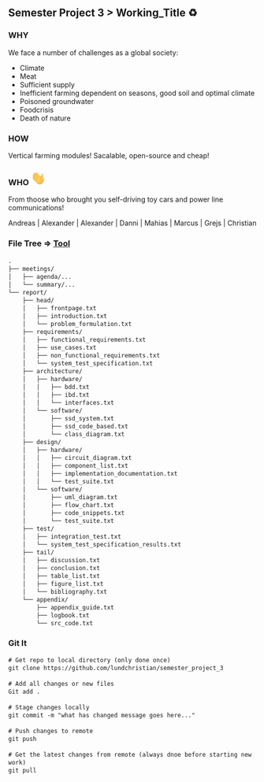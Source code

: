 ## Semester Project 3 > Working_Title :recycle:

### WHY

We face a number of challenges as a global society:
- Climate
- Meat
- Sufficient supply
- Inefficient farming dependent on seasons, good soil and optimal climate
- Poisoned groundwater
- Foodcrisis
- Death of nature

### HOW

Vertical farming modules! Sacalable, open-source and cheap!

<h3>WHO <img src="https://raw.githubusercontent.com/ABSphreak/ABSphreak/master/gifs/Hi.gif" width="30px"></h1>

From thoose who brought you self-driving toy cars and power line communications!

Andreas | Alexander | Alexander | Danni | Mahias | Marcus | Grejs | Christian

### File Tree => [Tool](https://tree.nathanfriend.io/)

    .
    ├── meetings/
    │   ├── agenda/...
    │   └── summary/...
    └── report/
        ├── head/
        │   ├── frontpage.txt
        │   ├── introduction.txt
        │   └── problem_formulation.txt
        ├── requirements/
        │   ├── functional_requirements.txt
        │   ├── use_cases.txt
        │   ├── non_functional_requirements.txt
        │   └── system_test_specification.txt
        ├── architecture/
        │   ├── hardware/
        │   │   ├── bdd.txt
        │   │   ├── ibd.txt
        │   │   └── interfaces.txt
        │   └── software/
        │       ├── ssd_system.txt
        │       ├── ssd_code_based.txt
        │       └── class_diagram.txt
        ├── design/
        │   ├── hardware/
        │   │   ├── circuit_diagram.txt
        │   │   ├── component_list.txt
        │   │   ├── implementation_documentation.txt
        │   │   └── test_suite.txt
        │   └── software/
        │       ├── uml_diagram.txt
        │       ├── flow_chart.txt
        │       ├── code_snippets.txt
        │       └── test_suite.txt
        ├── test/
        │   ├── integration_test.txt
        │   └── system_test_specification_results.txt
        ├── tail/
        │   ├── discussion.txt
        │   ├── conclusion.txt
        │   ├── table_list.txt
        │   ├── figure_list.txt
        │   └── bibliography.txt
        └── appendix/
            ├── appendix_guide.txt
            ├── logbook.txt
            └── src_code.txt

### Git It

    # Get repo to local directory (only done once)
    git clone https://github.com/lundchristian/semester_project_3

    # Add all changes or new files
    Git add .

    # Stage changes locally
    git commit -m "what has changed message goes here..."

    # Push changes to remote
    git push

    # Get the latest changes from remote (always dnoe before starting new work)
    git pull
